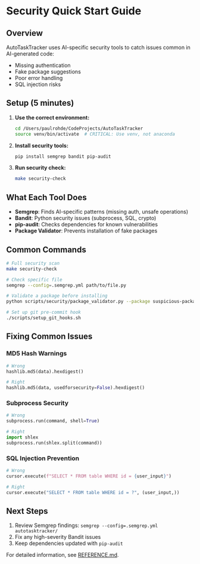 # Security Quick Start Guide

## Overview

AutoTaskTracker uses AI-specific security tools to catch issues common in AI-generated code:
- Missing authentication
- Fake package suggestions
- Poor error handling
- SQL injection risks

## Setup (5 minutes)

1. **Use the correct environment:**
   ```bash
   cd /Users/paulrohde/CodeProjects/AutoTaskTracker
   source venv/bin/activate  # CRITICAL: Use venv, not anaconda
   ```

2. **Install security tools:**
   ```bash
   pip install semgrep bandit pip-audit
   ```

3. **Run security check:**
   ```bash
   make security-check
   ```

## What Each Tool Does

- **Semgrep**: Finds AI-specific patterns (missing auth, unsafe operations)
- **Bandit**: Python security issues (subprocess, SQL, crypto)
- **pip-audit**: Checks dependencies for known vulnerabilities
- **Package Validator**: Prevents installation of fake packages

## Common Commands

```bash
# Full security scan
make security-check

# Check specific file
semgrep --config=.semgrep.yml path/to/file.py

# Validate a package before installing
python scripts/security/package_validator.py --package suspicious-package

# Set up git pre-commit hook
./scripts/setup_git_hooks.sh
```

## Fixing Common Issues

### MD5 Hash Warnings
```python
# Wrong
hashlib.md5(data).hexdigest()

# Right  
hashlib.md5(data, usedforsecurity=False).hexdigest()
```

### Subprocess Security
```python
# Wrong
subprocess.run(command, shell=True)

# Right
import shlex
subprocess.run(shlex.split(command))
```

### SQL Injection Prevention
```python
# Wrong
cursor.execute(f"SELECT * FROM table WHERE id = {user_input}")

# Right
cursor.execute("SELECT * FROM table WHERE id = ?", (user_input,))
```

## Next Steps

1. Review Semgrep findings: `semgrep --config=.semgrep.yml autotasktracker/`
2. Fix any high-severity Bandit issues
3. Keep dependencies updated with `pip-audit`

For detailed information, see [REFERENCE.md](REFERENCE.md).